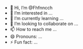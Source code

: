 - 👋 Hi, I’m @Fhfnncch
- 👀 I’m interested in ...
- 🌱 I’m currently learning ...
- 💞️ I’m looking to collaborate on ...
- 📫 How to reach me ...
- 😄 Pronouns: ...
- ⚡ Fun fact: ...

<!---
Fhfnncch/Fhfnncch is a ✨ special ✨ repository because its `README.md` (this file) appears on your GitHub profile.
You can click the Preview link to take a look at your changes.
--->
